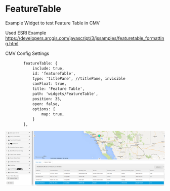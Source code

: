 # FeatureTable
Example Widget to test Feature Table in CMV

Used ESRI Example https://developers.arcgis.com/javascript/3/jssamples/featuretable_formatting.html

CMV Config Settings

            featureTable: {
                include: true,
                id: 'featureTable',
                type: 'titlePane', //titlePane, invisible
                canFloat: true,
                title: 'Feature Table',
                path: 'widgets/FeatureTable',
                position: 35,
                open: false,
                options: {
                    map: true,
                }
            },                      

![alt tag](/FeatureTable.PNG)


